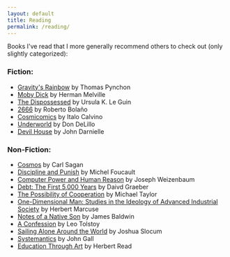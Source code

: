 ```yaml
---
layout: default
title: Reading
permalink: /reading/
---
```


Books I've read that I more generally recommend others to check out (only slightly categorized):

### Fiction:
- [Gravity's Rainbow](https://en.wikipedia.org/wiki/Gravity%27s_Rainbow) by Thomas Pynchon
- [Moby Dick](https://en.wikipedia.org/wiki/Moby-Dick) by Herman Melville
- [The Dispossessed](https://en.wikipedia.org/wiki/The_Dispossessed) by Ursula K. Le Guin
- [2666](https://en.wikipedia.org/wiki/2666) by Roberto Bolaño
- [Cosmicomics](https://en.wikipedia.org/wiki/Cosmicomics) by Italo Calvino
- [Underworld](https://en.wikipedia.org/wiki/Underworld_(novel)) by Don DeLillo
- [Devil House](https://en.wikipedia.org/wiki/Devil_House) by John Darnielle

### Non-Fiction:
- [Cosmos](https://en.wikipedia.org/wiki/Cosmos_(Sagan_book)) by Carl Sagan
- [Discipline and Punish](https://en.wikipedia.org/wiki/Discipline_and_Punish) by Michel Foucault
- [Computer Power and Human Reason](https://en.wikipedia.org/wiki/Computer_Power_and_Human_Reason) by Joseph Weizenbaum
- [Debt: The First 5,000 Years](https://en.wikipedia.org/wiki/Debt:_The_First_5000_Years) by Daivd Graeber
- [The Possibility of Cooperation](https://www.goodreads.com/book/show/2638734-the-possibility-of-cooperation) by Michael Taylor
- [One-Dimensional Man: Studies in the Ideology of Advanced Industrial Society](https://en.wikipedia.org/wiki/One-Dimensional_Man) by Herbert Marcuse
- [Notes of a Native Son](https://en.wikipedia.org/wiki/Notes_of_a_Native_Son) by James Baldwin
- [A Confession](https://en.wikipedia.org/wiki/Confession_(Leo_Tolstoy)) by Leo Tolstoy
- [Sailing Alone Around the World](https://en.wikipedia.org/wiki/Sailing_Alone_Around_the_World) by Joshua Slocum
- [Systemantics](https://en.wikipedia.org/wiki/Systemantics) by John Gall
- [Education Through Art](https://www.goodreads.com/book/show/2085186.Education_Through_Art) by Herbert Read
